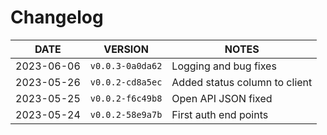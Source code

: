 # Changelog



| DATE | VERSION | NOTES |
|---|---|---|
| 2023-06-06 | `v0.0.3-0a0da62` | Logging and bug fixes  |
| 2023-05-26 | `v0.0.2-cd8a5ec` | Added status column to client  |
| 2023-05-25 | `v0.0.2-f6c49b8` | Open API JSON fixed  |
| 2023-05-24 | `v0.0.2-58e9a7b` | First auth end points  |
